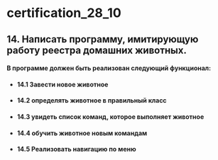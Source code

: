 # certification_28_10
## 14. Написать программу, имитирующую работу реестра домашних животных.
#### В программе должен быть реализован следующий функционал:
 - #### 14.1 Завести новое животное
 - #### 14.2 определять животное в правильный класс
 - #### 14.3 увидеть список команд, которое выполняет животное
 - #### 14.4 обучить животное новым командам
 - #### 14.5 Реализовать навигацию по меню
